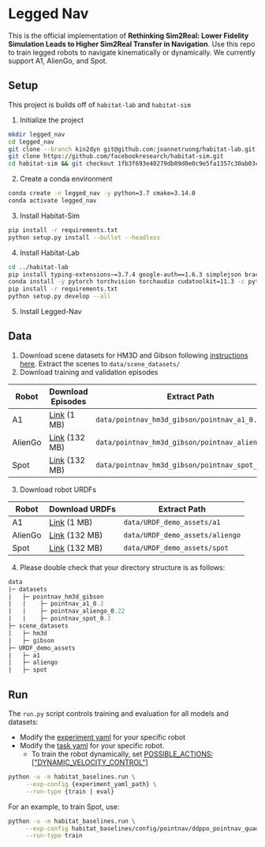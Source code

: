 # Legged Nav

This is the official implementation of **Rethinking Sim2Real: Lower Fidelity Simulation Leads to Higher Sim2Real Transfer in Navigation**. Use this repo to train legged robots to navigate kinematically or dynamically. We currently support A1, AlienGo, and Spot. 

## Setup

This project is builds off of `habitat-lab` and `habitat-sim`

1. Initialize the project
```bash
mkdir legged_nav
cd legged_nav 
git clone --branch kin2dyn git@github.com:joannetruong/habitat-lab.git
git clone https://github.com/facebookresearch/habitat-sim.git
cd habitat-sim && git checkout 1fb3f693e40279db09d0e0c9e5fa1357c30ab03c
```
2. Create a conda environment
```bash
conda create -n legged_nav -y python=3.7 cmake=3.14.0 
conda activate legged_nav
```
3. Install Habitat-Sim
```bash
pip install -r requirements.txt
python setup.py install --bullet --headless
```
4. Install Habitat-Lab
```bash
cd ../habitat-lab
pip install typing-extensions~=3.7.4 google-auth==1.6.3 simplejson braceexpand pybullet cython pkgconfig squaternion
conda install -y pytorch torchvision torchaudio cudatoolkit=11.3 -c pytorch
pip install -r requirements.txt
python setup.py develop --all
```
5. Install Legged-Nav

## Data
1. Download scene datasets for HM3D and Gibson following [instructions here](https://github.com/facebookresearch/habitat-lab/blob/main/DATASETS.md). Extract the scenes to `data/scene_datasets/`
2. Download training and validation episodes

| Robot | Download Episodes | Extract Path |
|-|-|-|
| A1 | [Link](https://drive.google.com/file/d/1mbjHy09KIKyFb4atX_j38WT-4MQvO3aW/view?usp=share_link) (1 MB) | `data/pointnav_hm3d_gibson/pointnav_a1_0.2` |
| AlienGo | [Link](https://drive.google.com/file/d/1q05VcaqMzvWPaq_sXqudWTJsUSnPjt2a/view?usp=share_link) (132 MB) | `data/pointnav_hm3d_gibson/pointnav_aliengo_0.22` |
| Spot | [Link](https://drive.google.com/file/d/14vKI-AZmmxS5cQg1lV0ybFsuRNg4VMeL/view?usp=share_link) (132 MB) | `data/pointnav_hm3d_gibson/pointnav_spot_0.3` |
3. Download robot URDFs

| Robot | Download URDFs | Extract Path |
|-|-|-|
| A1 | [Link](https://drive.google.com/file/d/1xpqcpBaFf1ld415mYOHfDCoA-oMdLGVr/view?usp=share_link) (1 MB) | `data/URDF_demo_assets/a1` |
| AlienGo | [Link](https://drive.google.com/file/d/1PuS0pJmFqBD-BuxvOQRVTgWScq5vWH06/view?usp=share_link) (132 MB) | `data/URDF_demo_assets/aliengo` |
| Spot | [Link](https://drive.google.com/file/d/1uLiR5JcFEaQ1xNAezoSdv48Zj6QORVZY/view?usp=share_link) (132 MB) | `data/URDF_demo_assets/spot` |
4. Please double check that your directory structure is as follows:
```graphql
data
|─ datasets
|   ├─ pointnav_hm3d_gibson
|   |    ├─ pointnav_a1_0.2
|   |    ├─ pointnav_aliengo_0.22
|   |    ├─ pointnav_spot_0.3
├─ scene_datasets
|   ├─ hm3d
|   ├─ gibson
├─ URDF_demo_assets
|   ├─ a1
|   ├─ aliengo
|   ├─ spot
```

## Run

The `run.py` script controls training and evaluation for all models and datasets:
* Modify the [experiment yaml](https://github.com/joannetruong/habitat-lab/blob/kin2dyn/habitat_baselines/config/pointnav/ddppo_pointnav_quadruped.yaml) for your specific robot
* Modify the [task yaml](https://github.com/joannetruong/habitat-lab/blob/kin2dyn/configs/tasks/pointnav_quadruped.yaml) for your specific robot. 
    * To train the robot dynamically, set [POSSIBLE_ACTIONS: ["DYNAMIC_VELOCITY_CONTROL"]](https://github.com/joannetruong/habitat-lab/blob/733eb78dfc5a660a1994b14ca52b0e9852bd717b/configs/tasks/pointnav_quadruped.yaml#L41)
```bash
python -u -m habitat_baselines.run \
     --exp-config {experiment_yaml_path} \
     --run-type {train | eval}
```

For an example, to train Spot, use:
```bash
python -u -m habitat_baselines.run \
     --exp-config habitat_baselines/config/pointnav/ddppo_pointnav_quadruped.yaml \
     --run-type train
```
